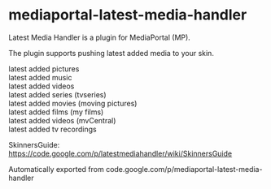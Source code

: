 # mediaportal-latest-media-handler
Latest Media Handler is a plugin for MediaPortal (MP).

The plugin supports pushing latest added media to your skin.

latest added pictures<br/>
latest added music<br/>
latest added videos<br/>
latest added series (tvseries)<br/>
latest added movies (moving pictures)<br/>
latest added films  (my films)<br/>
latest added videos (mvCentral)<br/>
latest added tv recordings<br/>

SkinnersGuide: https://code.google.com/p/latestmediahandler/wiki/SkinnersGuide

Automatically exported from code.google.com/p/mediaportal-latest-media-handler
